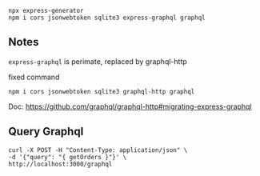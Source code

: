 
    npx express-generator
    npm i cors jsonwebtoken sqlite3 express-graphql graphql

## Notes

`express-graphql` is perimate, replaced by graphql-http

fixed command

    npm i cors jsonwebtoken sqlite3 graphql-http graphql

Doc: https://github.com/graphql/graphql-http#migrating-express-graphql

## Query Graphql

    curl -X POST -H "Content-Type: application/json" \
    -d '{"query": "{ getOrders }"}' \
    http://localhost:3000/graphql
